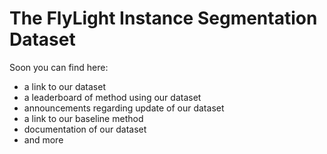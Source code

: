 # The FlyLight Instance Segmentation Dataset

Soon you can find here:

* a link to our dataset
* a leaderboard of method using our dataset
* announcements regarding update of our dataset
* a link to our baseline method
* documentation of our dataset
* and more
